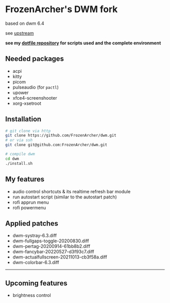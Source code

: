 # FrozenArcher's DWM fork

based on dwm 6.4

see [upstream](https://dwm.suckless.org/)

**see my [dotfile repository](https://github.com/FrozenArcher/arch-config.git) for scripts used and the complete environment**

## Needed packages

* acpi
* kitty
* picom
* pulseaudio (for `pactl`)
* upower
* xfce4-screenshooter
* xorg-xsetroot

## Installation

``` bash
# git clone via http
git clone https://github.com/FrozenArcher/dwm.git
# or via ssh
git clone git@github.com:FrozenArcher/dwm.git

# compile dwm
cd dwm
./install.sh
```

## My features

* audio control shortcuts & its realtime refresh bar module
* run autostart script (similar to the autostart patch)
* rofi apprun menu
* rofi powermenu

## Applied patches

* dwm-systray-6.3.diff
* dwm-fullgaps-toggle-20200830.diff
* dwm-pertag-20200914-61bb8b2.diff
* dwm-fancybar-20220527-d3f93c7.diff
* dwm-actualfullscreen-20211013-cb3f58a.diff
* dwm-colorbar-6.3.diff

***

## Upcoming features

* brightness control
